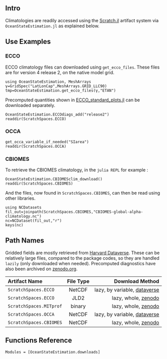 ## Intro

Climatologies are readily accessed using the [Scratch.jl](https://github.com/JuliaPackaging/Scratch.jl#readme) artifact system via `OceanStateEstimation.jl` as explained below. 

## Use Examples

### ECCO

ECCO climatology files can downloaded using `get_ecco_files`. These files are for version 4 release 2, on the native model grid.

```@example 1
using OceanStateEstimation, MeshArrays
γ=GridSpec("LatLonCap",MeshArrays.GRID_LLC90)
tmp=OceanStateEstimation.get_ecco_files(γ,"ETAN")
```

Precomputed quantities shown in [ECCO\_standard\_plots.jl](examples/ECCO_standard_plots.html) can be downloaded separately.

```@example 1
OceanStateEstimation.ECCOdiags_add("release2")
readdir(ScratchSpaces.ECCO)
```

### OCCA

```@example 1
get_occa_variable_if_needed("SIarea")
readdir(ScratchSpaces.OCCA)
```

### CBIOMES

To retrieve the CBIOMES climatology, in the `julia REPL` for example :

```@example 1
OceanStateEstimation.CBIOMESclim_download()
readdir(ScratchSpaces.CBIOMES)
```

And the files, now found in `ScratchSpaces.CBIOMES`, can then be read using other libraries.

```@example 1
using NCDatasets
fil_out=joinpath(ScratchSpaces.CBIOMES,"CBIOMES-global-alpha-climatology.nc")
nc=NCDataset(fil_out,"r")
keys(nc)
```

## Path Names

Gridded fields are mostly retrieved from [Harvard Dataverse](https://dataverse.harvard.edu). These can be relatively large files, compared to the package codes, so they are handled `lazily` (only downloaded when needed). Precomputed diagnostics have also been archived on [zenodo.org](https://zenodo.org).

| Artifact Name | File Type  | Download Method |
|:----------------|:----------------:|-----------------:|
| `ScratchSpaces.ECCO`             | NetCDF              | lazy, by variable, [dataverse](https://dataverse.harvard.edu/dataverse/ECCO?q=&types=dataverses&sort=dateSort&order=desc&page=1) |
| `ScratchSpaces.ECCO`             | JLD2    | lazy, whole, [zenodo](https://zenodo.org/record/5773401#.YbQmhS1h3Pg) |
| `ScratchSpaces.MITprof`             | binary    | lazy, whole, [zenodo](https://zenodo.org/record/5101243#.YXiEci1h1qs) |
| `ScratchSpaces.OCCA`             | NetCDF              |lazy, by variable, [dataverse](https://dataverse.harvard.edu/dataset.xhtml?persistentId=doi:10.7910/DVN/RNXA2A) |
| `ScratchSpaces.CBIOMES`             | NetCDF    | lazy, whole, [zenodo](https://zenodo.org/record/5598417#.YoW46C-B3MU) |

## Functions Reference

```@autodocs
Modules = [OceanStateEstimation.downloads]
```
